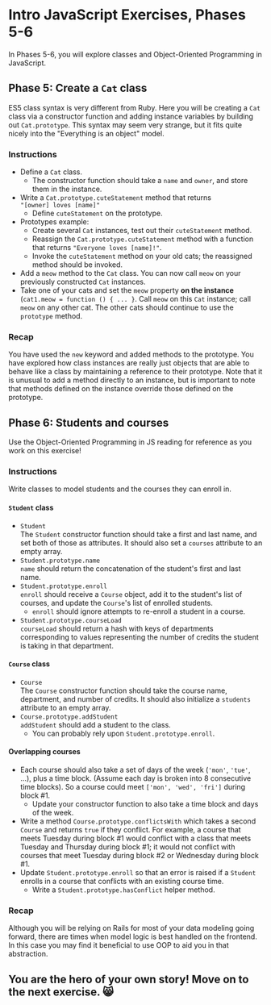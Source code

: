 # Intro JavaScript Exercises, Phases 5-6

In Phases 5-6, you will explore classes and Object-Oriented Programming in
JavaScript.

## Phase 5: Create a `Cat` class

ES5 class syntax is very different from Ruby. Here you will be creating a `Cat`
class via a constructor function and adding instance variables by building out
`Cat.prototype`. This syntax may seem very strange, but it fits quite nicely
into the "Everything is an object" model.

### Instructions

- Define a `Cat` class.
  - The constructor function should take a `name` and `owner`, and store them in
    the instance.
- Write a `Cat.prototype.cuteStatement` method that returns  
  `"[owner] loves [name]"`
  - Define `cuteStatement` on the prototype.
- Prototypes example:
  - Create several `Cat` instances, test out their `cuteStatement` method.
  - Reassign the `Cat.prototype.cuteStatement` method with a function that
    returns `"Everyone loves [name]!"`.
  - Invoke the `cuteStatement` method on your old cats; the reassigned method
    should be invoked.
- Add a `meow` method to the `Cat` class. You can now call `meow` on your
  previously constructed `Cat` instances.
- Take one of your cats and set the `meow` property **on the instance**
  (`cat1.meow = function () { ... }`. Call `meow` on this `Cat` instance; call
  `meow` on any other cat. The other cats should continue to use the `prototype`
  method.

### Recap

You have used the `new` keyword and added methods to the prototype. You have
explored how class instances are really just objects that are able to behave
like a class by maintaining a reference to their prototype. Note that it is
unusual to add a method directly to an instance, but is important to note that
methods defined on the instance override those defined on the prototype.

## Phase 6: Students and courses

Use the Object-Oriented Programming in JS reading for reference as you work on
this exercise!

### Instructions

Write classes to model students and the courses they can enroll in.

#### `Student` class

- `Student`  
  The `Student` constructor function should take a first and last name, and set
  both of those as attributes. It should also set a `courses` attribute to an
  empty array.
- `Student.prototype.name`  
  `name` should return the concatenation of the student's first and last name.
- `Student.prototype.enroll`  
  `enroll` should receive a `Course` object, add it to the student's list of
  courses, and update the `Course`'s list of enrolled students.
  - `enroll` should ignore attempts to re-enroll a student in a course.
- `Student.prototype.courseLoad`  
  `courseLoad` should return a hash with keys of departments corresponding to
  values representing the number of credits the student is taking in that
  department.

#### `Course` class

- `Course`  
  The `Course` constructor function should take the course name, department, and
  number of credits. It should also initialize a `students` attribute to an
  empty array.
- `Course.prototype.addStudent`  
  `addStudent` should add a student to the class.
  - You can probably rely upon `Student.prototype.enroll`.

#### Overlapping courses

- Each course should also take a set of days of the week (`'mon'`, `'tue'`,
  ...), plus a time block. (Assume each day is broken into 8 consecutive time
  blocks). So a course could meet `['mon', 'wed', 'fri']` during block #1.
  - Update your constructor function to also take a time block and days of the
    week.
- Write a method `Course.prototype.conflictsWith` which takes a second `Course`
  and returns `true` if they conflict. For example, a course that meets Tuesday
  during block #1 would conflict with a class that meets Tuesday and
  Thursday during block #1; it would not conflict with courses that meet Tuesday
  during block #2 or Wednesday during block #1.
- Update `Student.prototype.enroll` so that an error is raised if a `Student`
  enrolls in a course that conflicts with an existing course time.
  - Write a `Student.prototype.hasConflict` helper method.

### Recap

Although you will be relying on Rails for most of your data modeling going
forward, there are times when model logic is best handled on the frontend. In
this case you may find it beneficial to use OOP to aid you in that abstraction.

## You are the hero of your own story! Move on to the next exercise. 😸
